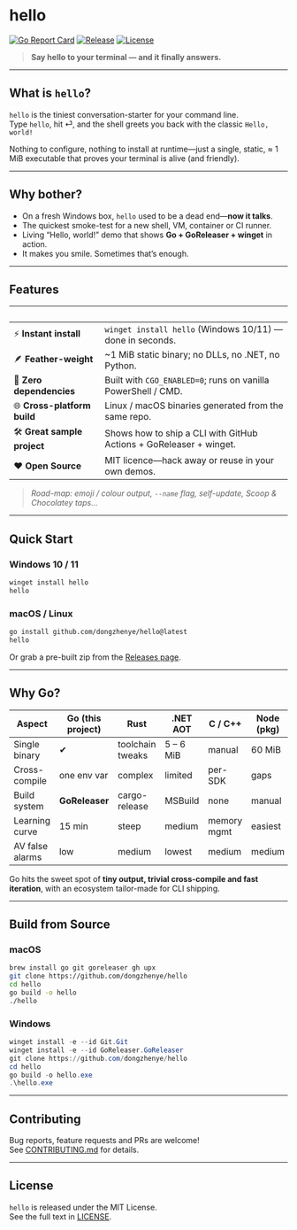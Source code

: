 # hello

[![Go Report Card](https://goreportcard.com/badge/github.com/dongzhenye/hello)](https://goreportcard.com/report/github.com/dongzhenye/hello)
[![Release](https://img.shields.io/github/v/release/dongzhenye/hello?include_prereleases&sort=semver)](https://github.com/dongzhenye/hello/releases/latest)
[![License](https://img.shields.io/github/license/dongzhenye/hello)](./LICENSE)

> **Say hello to your terminal — and it finally answers.**

---

## What is `hello`?

`hello` is the tiniest conversation-starter for your command line.  
Type `hello`, hit ⏎, and the shell greets you back with the classic `Hello, world!`

Nothing to configure, nothing to install at runtime—just a single, static,
≈ 1 MiB executable that proves your terminal is alive (and friendly).

---

## Why bother?

* On a fresh Windows box, `hello` used to be a dead end—**now it talks**.  
* The quickest smoke-test for a new shell, VM, container or CI runner.  
* Living “Hello, world!” demo that shows **Go + GoReleaser + winget** in action.  
* It makes you smile.  Sometimes that’s enough.

---

## Features

| &nbsp; | &nbsp; |
|---|---|
| ⚡ **Instant install** | `winget install hello` (Windows 10/11) — done in seconds. |
| 🪶 **Feather-weight** | ~1 MiB static binary; no DLLs, no .NET, no Python. |
| 🔌 **Zero dependencies** | Built with `CGO_ENABLED=0`; runs on vanilla PowerShell / CMD. |
| 🌐 **Cross-platform build** | Linux / macOS binaries generated from the same repo. |
| 🛠 **Great sample project** | Shows how to ship a CLI with GitHub Actions + GoReleaser + winget. |
| ❤️ **Open Source** | MIT licence—hack away or reuse in your own demos. |

> *Road-map: emoji / colour output, `--name` flag, self-update, Scoop & Chocolatey taps…*

---

## Quick Start

### Windows 10 / 11

```powershell
winget install hello
hello
```

### macOS / Linux

```bash
go install github.com/dongzhenye/hello@latest
hello
```

Or grab a pre-built zip from the
[Releases page](https://github.com/dongzhenye/hello/releases).

---

## Why Go?

| Aspect | Go (this project) | Rust | .NET AOT | C / C++ | Node (pkg) |
|--------|-------------------|------|----------|---------|------------|
| Single binary | ✔ | toolchain tweaks | 5 – 6 MiB | manual | 60 MiB |
| Cross-compile | one env var | complex | limited | per-SDK | gaps |
| Build system | **GoReleaser** | cargo-release | MSBuild | none | manual |
| Learning curve | 15 min | steep | medium | memory mgmt | easiest |
| AV false alarms | low | medium | lowest | medium | medium |

Go hits the sweet spot of **tiny output, trivial cross-compile and fast iteration**,
with an ecosystem tailor-made for CLI shipping.

---

## Build from Source

### macOS

```bash
brew install go git goreleaser gh upx
git clone https://github.com/dongzhenye/hello
cd hello
go build -o hello
./hello
```

### Windows

```powershell
winget install -e --id Git.Git
winget install -e --id GoReleaser.GoReleaser
git clone https://github.com/dongzhenye/hello
cd hello
go build -o hello.exe
.\hello.exe
```

---

## Contributing

Bug reports, feature requests and PRs are welcome!  
See [CONTRIBUTING.md](./CONTRIBUTING.md) for details.

---

## License

`hello` is released under the MIT License.  
See the full text in [LICENSE](./LICENSE).
